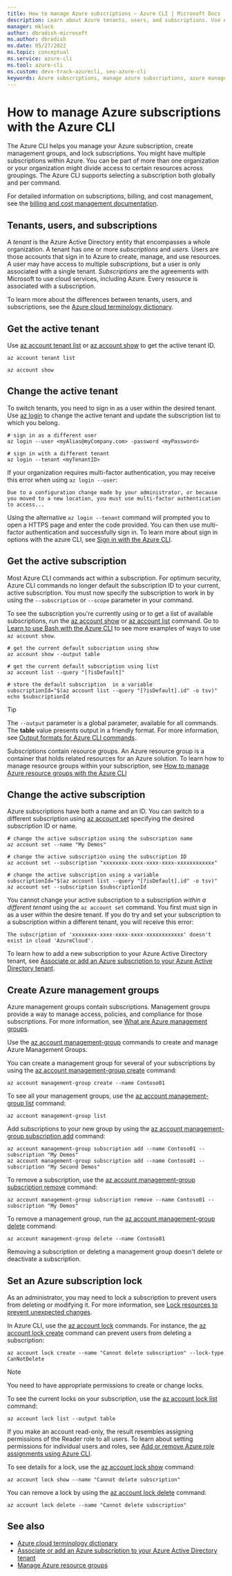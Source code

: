 ```yaml
---
title: How to manage Azure subscriptions – Azure CLI | Microsoft Docs
description: Learn about Azure tenants, users, and subscriptions. Use Azure CLI to manage your subscriptions, create management groups, and lock subscriptions.
manager: mkluck
author: dbradish-microsoft
ms.author: dbradish
ms.date: 05/27/2022
ms.topic: conceptual
ms.service: azure-cli
ms.tool: azure-cli
ms.custom: devx-track-azurecli, seo-azure-cli
keywords: Azure subscriptions, manage azure subscriptions, azure management groups, azure cli set subscription, azure cli select subscription
---
```


# How to manage Azure subscriptions with the Azure CLI

The Azure CLI helps you manage your Azure subscription, create management groups, and lock subscriptions.  You might have multiple subscriptions within Azure. You can be part of more than one organization or your organization might divide access to certain resources across groupings. The Azure CLI supports selecting a subscription both globally and per command.

For detailed information on subscriptions, billing, and cost management, see the [billing and cost management documentation](/azure/billing/).

## Tenants, users, and subscriptions

A _tenant_ is the Azure Active Directory entity that encompasses a whole organization. A tenant has one or more _subscriptions_ and _users_. Users are those accounts that sign in to Azure to create, manage, and use resources. A user may have access to multiple _subscriptions_, but a user is only associated with a single tenant.  _Subscriptions_ are the agreements with Microsoft to use cloud services, including Azure. Every resource is associated with a subscription.

To learn more about the differences between tenants, users, and subscriptions, see the [Azure cloud terminology dictionary](/azure/azure-glossary-cloud-terminology).

## Get the active tenant

Use [az account tenant list](/cli/azure/account/tenant) or [az account show](/cli/azure/account#az-account-show) to get the active tenant ID.
```azurecli-interactive
az account tenant list

az account show
```

## Change the active tenant

To switch tenants, you need to sign in as a user within the desired tenant.  Use [az login](/cli/azure/reference-index#az-login-examples) to change the active tenant and update the subscription list to which you belong.

```azurecli-interactive
# sign in as a different user
az login --user <myAlias@myCompany.com> -password <myPassword>

# sign in with a different tenant
az login --tenant <myTenantID>
```

If your organization requires multi-factor authentication, you may receive this error when using `az login --user`:

```output
Due to a configuration change made by your administrator, or because you moved to a new location, you must use multi-factor authentication to access...
```

Using the alternative `az login --tenant` command will prompted you to open a HTTPS page and enter the code provided.  You can then use multi-factor authentication and successfully sign in.  To learn more about sign in options with the azure CLI, see [Sign in with the Azure CLI](./authenticate-azure-cli.md).

## Get the active subscription

Most Azure CLI commands act within a subscription.  For optimum security, Azure CLI commands no longer default the subscription ID to your current, active subscription.  You must now specify the subscription to work in by using the `--subscription` or `--scope` parameter in your command.

To see the subscription you're currently using or to get a list of available subscriptions, run the [az account show](/cli/azure/account#az-account-show) or [az account list](/cli/azure/account#az-account-list) command.  Go to [Learn to use Bash with the Azure CLI](azure-cli-learn-bash.md#querying-and-formatting-single-values-and-nested-values) to see more examples of ways to use `az account show`.

```azurecli-interactive
# get the current default subscription using show
az account show --output table

# get the current default subscription using list
az account list --query "[?isDefault]"

# store the default subscription  in a variable
subscriptionId="$(az account list --query "[?isDefault].id" -o tsv)"
echo $subscriptionId
```

> [!TIP]
> The `--output` parameter is a global parameter, available for all commands. The **table** value presents output in a friendly format. For more information, see [Output formats for Azure CLI commands](./format-output-azure-cli.md).

Subscriptions contain resource groups. An Azure resource group is a container that holds related resources for an Azure solution. To learn how to manage resource groups within your subscription, see [How to manage Azure resource groups with the Azure CLI](manage-azure-groups-azure-cli.md)

## Change the active subscription

Azure subscriptions have both a name and an ID.  You can switch to a different subscription using [az account set](/cli/azure/account#az-account-set) specifying the desired subscription ID or name.

```azurecli-interactive
# change the active subscription using the subscription name
az account set --name "My Demos"

# change the active subscription using the subscription ID
az account set --subscription "xxxxxxxx-xxxx-xxxx-xxxx-xxxxxxxxxxxx"

# change the active subscription using a variable
subscriptionId="$(az account list --query "[?isDefault].id" -o tsv)"
az account set --subscription $subscriptionId
```

You cannot change your active subscription to a subscription _within a different tenant_ using the `az account set` command.  You first must sign in as a user within the desire tenant.  If you do try and set your subscription to a subscription within a different tenant, you will receive this error:

```output
The subscription of 'xxxxxxxx-xxxx-xxxx-xxxx-xxxxxxxxxxxx' doesn't exist in cloud 'AzureCloud'.
```

To learn how to add a new subscription to your Azure Active Directory tenant, see [Associate or add an Azure subscription to your Azure Active Directory tenant](/azure/active-directory/active-directory-how-subscriptions-associated-directory).

## Create Azure management groups

Azure management groups contain subscriptions. Management groups provide a way to manage access, policies, and compliance for those subscriptions. For more information, see [What are Azure management groups](/azure/governance/management-groups/overview).

Use the [az account management-group](../latest/docs-ref-autogen/account/management-group.yml) commands to create and manage Azure Management Groups.

You can create a management group for several of your subscriptions by using the [az account management-group create](/cli/azure/account/management-group#az-account-management-group-create) command:

```azurecli-interactive
az account management-group create --name Contoso01
```

To see all your management groups, use the [az account management-group list](/cli/azure/account/management-group#az-account-management-group-list) command:

```azurecli-interactive
az account management-group list
```

Add subscriptions to your new group by using the [az account management-group subscription add](/cli/azure/account/management-group/subscription#az-account-management-group-subscription-add) command:

```azurecli-interactive
az account management-group subscription add --name Contoso01 --subscription "My Demos"
az account management-group subscription add --name Contoso01 --subscription "My Second Demos"
```

To remove a subscription, use the [az account management-group subscription remove](/cli/azure/account/management-group/subscription#az-account-management-group-subscription-remove) command:

```azurecli-interactive
az account management-group subscription remove --name Contoso01 --subscription "My Demos"
```

To remove a management group, run the [az account management-group delete](/cli/azure/account/management-group#az-account-management-group-delete) command:

```azurecli-interactive
az account management-group delete --name Contoso01
```

Removing a subscription or deleting a management group doesn't delete or deactivate a subscription.

## Set an Azure subscription lock

As an administrator, you may need to lock a subscription to prevent users from deleting or modifying it. For more information, see [Lock resources to prevent unexpected changes](/azure/azure-resource-manager/management/lock-resources).

In Azure CLI, use the [az account lock](../latest/docs-ref-autogen/account/lock.yml) commands. For instance, the [az account lock create](/cli/azure/account/lock#az-account-lock-create) command can prevent users from deleting a subscription:

```azurecli-interactive
az account lock create --name "Cannot delete subscription" --lock-type CanNotDelete
```

> [!NOTE]
> You need to have appropriate permissions to create or change locks.

To see the current locks on your subscription, use the [az account lock list](/cli/azure/account/lock#az-account-lock-list) command:

```azurecli-interactive
az account lock list --output table
```

If you make an account read-only, the result resembles assigning permissions of the Reader role to all users. To learn about setting permissions for individual users and roles, see [Add or remove Azure role assignments using Azure CLI](/azure/role-based-access-control/role-assignments-cli).

To see details for a lock, use the [az account lock show](/cli/azure/account/lock#az-account-lock-show) command:

```azurecli-interactive
az account lock show --name "Cannot delete subscription"
```

You can remove a lock by using the [az account lock delete](/cli/azure/account/lock#az-account-lock-delete) command:

```azurecli-interactive
az account lock delete --name "Cannot delete subscription"
```

## See also

* [Azure cloud terminology dictionary](/azure/azure-glossary-cloud-terminology)
* [Associate or add an Azure subscription to your Azure Active Directory tenant](/azure/active-directory/active-directory-how-subscriptions-associated-directory)
* [Manage Azure resource groups](./manage-azure-groups-azure-cli.md)

